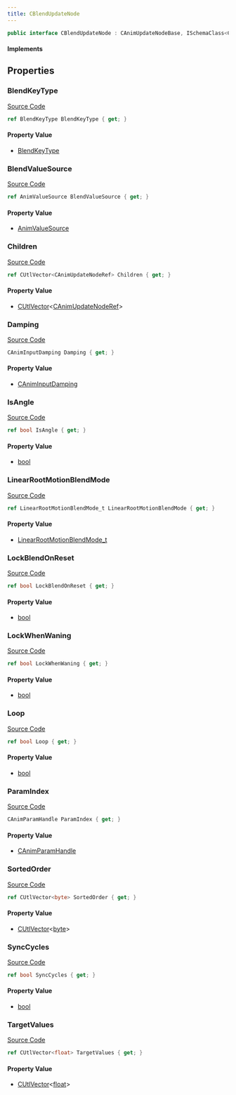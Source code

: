 ```yaml
---
title: CBlendUpdateNode
---
```


```csharp
public interface CBlendUpdateNode : CAnimUpdateNodeBase, ISchemaClass<CAnimUpdateNodeBase>, ISchemaClass<CBlendUpdateNode>, ISchemaField, ISchemaClass, INativeHandle
```

#### Implements

## Properties

### BlendKeyType

[Source Code](https://github.com/swiftly-solution/swiftlys2/blob/main/managed/src/SwiftlyS2.Generated/Schemas/Interfaces/CBlendUpdateNode.cs#L31)

```csharp
ref BlendKeyType BlendKeyType { get; }
```

#### Property Value

- [BlendKeyType](/docs/api/shared/schemadefinitions/blendkeytype)

### BlendValueSource

[Source Code](https://github.com/swiftly-solution/swiftlys2/blob/main/managed/src/SwiftlyS2.Generated/Schemas/Interfaces/CBlendUpdateNode.cs#L23)

```csharp
ref AnimValueSource BlendValueSource { get; }
```

#### Property Value

- [AnimValueSource](/docs/api/shared/schemadefinitions/animvaluesource)

### Children

[Source Code](https://github.com/swiftly-solution/swiftlys2/blob/main/managed/src/SwiftlyS2.Generated/Schemas/Interfaces/CBlendUpdateNode.cs#L17)

```csharp
ref CUtlVector<CAnimUpdateNodeRef> Children { get; }
```

#### Property Value

- [CUtlVector](/docs/api/-1)<[CAnimUpdateNodeRef](/docs/api/shared/schemadefinitions/canimupdatenoderef)>

### Damping

[Source Code](https://github.com/swiftly-solution/swiftlys2/blob/main/managed/src/SwiftlyS2.Generated/Schemas/Interfaces/CBlendUpdateNode.cs#L29)

```csharp
CAnimInputDamping Damping { get; }
```

#### Property Value

- [CAnimInputDamping](/docs/api/shared/schemadefinitions/caniminputdamping)

### IsAngle

[Source Code](https://github.com/swiftly-solution/swiftlys2/blob/main/managed/src/SwiftlyS2.Generated/Schemas/Interfaces/CBlendUpdateNode.cs#L41)

```csharp
ref bool IsAngle { get; }
```

#### Property Value

- [bool](https://learn.microsoft.com/dotnet/api/system.boolean)

### LinearRootMotionBlendMode

[Source Code](https://github.com/swiftly-solution/swiftlys2/blob/main/managed/src/SwiftlyS2.Generated/Schemas/Interfaces/CBlendUpdateNode.cs#L25)

```csharp
ref LinearRootMotionBlendMode_t LinearRootMotionBlendMode { get; }
```

#### Property Value

- [LinearRootMotionBlendMode_t](/docs/api/shared/schemadefinitions/linearrootmotionblendmode_t)

### LockBlendOnReset

[Source Code](https://github.com/swiftly-solution/swiftlys2/blob/main/managed/src/SwiftlyS2.Generated/Schemas/Interfaces/CBlendUpdateNode.cs#L33)

```csharp
ref bool LockBlendOnReset { get; }
```

#### Property Value

- [bool](https://learn.microsoft.com/dotnet/api/system.boolean)

### LockWhenWaning

[Source Code](https://github.com/swiftly-solution/swiftlys2/blob/main/managed/src/SwiftlyS2.Generated/Schemas/Interfaces/CBlendUpdateNode.cs#L39)

```csharp
ref bool LockWhenWaning { get; }
```

#### Property Value

- [bool](https://learn.microsoft.com/dotnet/api/system.boolean)

### Loop

[Source Code](https://github.com/swiftly-solution/swiftlys2/blob/main/managed/src/SwiftlyS2.Generated/Schemas/Interfaces/CBlendUpdateNode.cs#L37)

```csharp
ref bool Loop { get; }
```

#### Property Value

- [bool](https://learn.microsoft.com/dotnet/api/system.boolean)

### ParamIndex

[Source Code](https://github.com/swiftly-solution/swiftlys2/blob/main/managed/src/SwiftlyS2.Generated/Schemas/Interfaces/CBlendUpdateNode.cs#L27)

```csharp
CAnimParamHandle ParamIndex { get; }
```

#### Property Value

- [CAnimParamHandle](/docs/api/shared/schemadefinitions/canimparamhandle)

### SortedOrder

[Source Code](https://github.com/swiftly-solution/swiftlys2/blob/main/managed/src/SwiftlyS2.Generated/Schemas/Interfaces/CBlendUpdateNode.cs#L19)

```csharp
ref CUtlVector<byte> SortedOrder { get; }
```

#### Property Value

- [CUtlVector](/docs/api/-1)<[byte](https://learn.microsoft.com/dotnet/api/system.byte)>

### SyncCycles

[Source Code](https://github.com/swiftly-solution/swiftlys2/blob/main/managed/src/SwiftlyS2.Generated/Schemas/Interfaces/CBlendUpdateNode.cs#L35)

```csharp
ref bool SyncCycles { get; }
```

#### Property Value

- [bool](https://learn.microsoft.com/dotnet/api/system.boolean)

### TargetValues

[Source Code](https://github.com/swiftly-solution/swiftlys2/blob/main/managed/src/SwiftlyS2.Generated/Schemas/Interfaces/CBlendUpdateNode.cs#L21)

```csharp
ref CUtlVector<float> TargetValues { get; }
```

#### Property Value

- [CUtlVector](/docs/api/-1)<[float](https://learn.microsoft.com/dotnet/api/system.single)>

